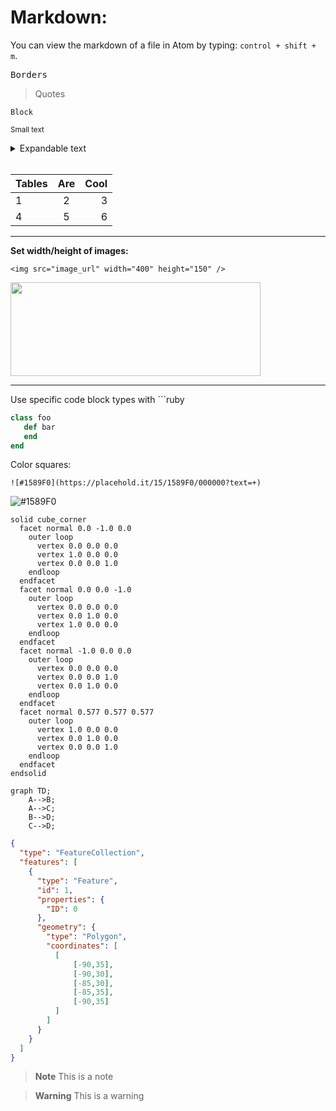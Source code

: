 # Markdown:

You can view the markdown of a file in Atom by typing: `control + shift + m`.

<kbd>Borders</kbd>

>Quotes

```Block```

<sup>Small text<sup>

<details>
<summary>Expandable text</summary>

* [`Content 1`](#content)
* [`Content 2`](#content)
</details>

<br>

| Tables        | Are           | Cool  |
| ------------- |:-------------:| -----:|
|        1      |       2       |   3   |
|        4      |       5       |   6   |

<hr>

**Set width/height of images:**

```
<img src="image_url" width="400" height="150" />
```

<kbd><img src="https://user-images.githubusercontent.com/22782157/28597052-d5af62ae-7169-11e7-9368-00ac8aac281c.jpg" width="400" height="150" /></kbd>

<hr>

Use specific code block types with ```ruby

```ruby
class foo
   def bar
   end
end

```

Color squares:

```
![#1589F0](https://placehold.it/15/1589F0/000000?text=+)
```
![#1589F0](https://placehold.it/15/1589F0/000000?text=+)
   
```stl
solid cube_corner
  facet normal 0.0 -1.0 0.0
    outer loop
      vertex 0.0 0.0 0.0
      vertex 1.0 0.0 0.0
      vertex 0.0 0.0 1.0
    endloop
  endfacet
  facet normal 0.0 0.0 -1.0
    outer loop
      vertex 0.0 0.0 0.0
      vertex 0.0 1.0 0.0
      vertex 1.0 0.0 0.0
    endloop
  endfacet
  facet normal -1.0 0.0 0.0
    outer loop
      vertex 0.0 0.0 0.0
      vertex 0.0 0.0 1.0
      vertex 0.0 1.0 0.0
    endloop
  endfacet
  facet normal 0.577 0.577 0.577
    outer loop
      vertex 1.0 0.0 0.0
      vertex 0.0 1.0 0.0
      vertex 0.0 0.0 1.0
    endloop
  endfacet
endsolid
```
   
```mermaid
graph TD;
    A-->B;
    A-->C;
    B-->D;
    C-->D;
```
  
```geojson
{
  "type": "FeatureCollection",
  "features": [
    {
      "type": "Feature",
      "id": 1,
      "properties": {
        "ID": 0
      },
      "geometry": {
        "type": "Polygon",
        "coordinates": [
          [
              [-90,35],
              [-90,30],
              [-85,30],
              [-85,35],
              [-90,35]
          ]
        ]
      }
    }
  ]
}
```

> **Note**
> This is a note

> **Warning**
> This is a warning
   
   
